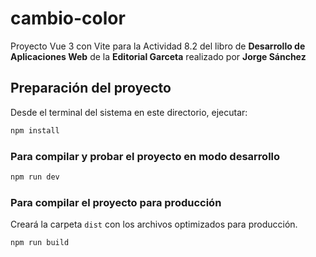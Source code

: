 # cambio-color

Proyecto Vue 3 con Vite para la Actividad 8.2 del libro de **Desarrollo de Aplicaciones Web** de la **Editorial Garceta** realizado por **Jorge Sánchez**


## Preparación del proyecto
Desde el terminal del sistema en este directorio, ejecutar:
```sh
npm install
```

### Para compilar y probar el proyecto en modo desarrollo

```sh
npm run dev
```

### Para compilar el proyecto para producción
Creará la carpeta `dist` con los archivos optimizados para producción.

```sh
npm run build
```
